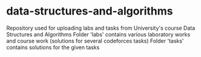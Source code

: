 # data-structures-and-algorithms
Repository used for uploading labs and tasks from University's course Data Structures and Algorithms
Folder 'labs' contains various laboratory works and course work (solutions for several codeforces tasks)
Folder 'tasks' contains solutions for the given tasks

